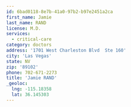 ```yaml
---
id: 6bad0118-8e7b-41a0-97b2-b97e2451a2ca
first_name: Jamie
last_name: RAND
license: M.D.
services:
  - critical-care
category: doctors
address: '1701 West Charleston Blvd  Ste 160'
city: 'Las Vegas'
state: NV
zip: '89102'
phone: 702-671-2273
title: 'Jamie RAND'
_geoloc:
  lng: -115.18358
  lat: 36.145303
---
```

